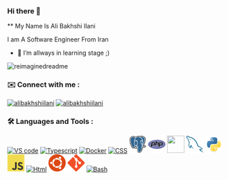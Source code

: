 ### Hi there 👋


** My Name Is Ali Bakhshi Ilani

I am A Software Engineer From Iran 

- 🌱 I’m allways in learning stage ;)

<img src="https://myreadme.vercel.app/api/embed/alibakhshiilani?panels=userstatistics,toprepositories,toplanguages,commitgraph" alt="reimaginedreadme" />

<h3>✉️ Connect with me :</h3>
<p>
   <a target="_blank" href="https://t.me/ab01010" ><img align="center" src="https://img.icons8.com/color/48/000000/telegram-app--v4.png" alt="alibakhshiilani" height="40" width="40"/></a>
   <a target="_blank" href="https://ir.linkedin.com/in/ali-bakhshi-ilani-3bb121201" ><img align="center" src="https://img.icons8.com/?size=512&id=xuvGCOXi8Wyg&format=png" alt="alibakhshiilani" height="40" width="40"/></a>
</p>

<h3>🛠 Languages and Tools :</h3>
<p>
   <a target="_blank" href="https://code.visualstudio.com/" >
   <img src="https://img.icons8.com/fluent/48/000000/visual-studio-code-2019.png" alt="VS code" width="40" height="40"/></a>
   <!-- Typescript -->
   <a target="_blank" href="https://typescript.com/" >
   <img src="https://img.icons8.com/?size=512&id=nCj4PvnCO0tZ&format=png" alt="Typescript" width="40" height="40"/></a>
   <!-- Docker -->
   <a target="_blank" href="https://www.docker.com/" >
   <img src="https://img.icons8.com/fluency/48/000000/docker.png" alt="Docker" width="40" height="40"/></a>
   <!-- CSS -->
   <a target="_blank" href="https://w3.prg" > 
   <img src="https://img.icons8.com/color/48/000000/css3.png" alt="CSS" width="40" height="40"/></a>
   <!-- Postgresql -->
   <a target="_blank" href="#" >
   <img src="https://raw.githubusercontent.com/devicons/devicon/master/icons/postgresql/postgresql-original.svg" alt="Postgresql" width="40" height="40"/></a>
   <!-- php -->
   <a target="_blank" href="https://php.net" > 
   <img src="https://raw.githubusercontent.com/devicons/devicon/master/icons/php/php-original.svg" alt="PHO" width="40" height="40"/></a>
   <!-- Laravel -->
   <a target="_blank" href="https://laravel.com/" >
   <img src="https://img.icons8.com/?size=512&id=lRjcvhvtR81o&format=png" alt="" width="40" height="40"/></a>
   <!-- mysql -->
   <a target="_blank" href="https://mysql.com" > 
   <img src="https://raw.githubusercontent.com/devicons/devicon/master/icons/mysql/mysql-original.svg" alt="Mysql" width="40" height="40"/></a>
   <!-- Python -->
   <a target="_blank" href="https://python.org" > 
   <img src="https://raw.githubusercontent.com/devicons/devicon/master/icons/python/python-original.svg" alt="Python" width="40" height="40"/></a>
   <!-- JavaScript -->
   <a target="_blank" href="https://w3.org" > 
   <img src="https://raw.githubusercontent.com/devicons/devicon/master/icons/javascript/javascript-original.svg" alt="Javascript" width="40" height="40"/></a>
   <!-- Html -->
   <a target="_blank" href="https://w3.org" >
   <img src="https://img.icons8.com/color/48/000000/html-5--v1.png" alt="Html" width="40" height="40"/></a>
   <!-- Ubuntu -->
   <a target="_blank" href="https://ubuntu.com/" >
   <img src="https://raw.githubusercontent.com/github/explore/80688e429a7d4ef2fca1e82350fe8e3517d3494d/topics/ubuntu/ubuntu.png" alt="Ubuntu" width="40" height="40"/></a>
   <!-- Git -->
   <a target="_blank" href="https://github.com" > 
   <img src="https://raw.githubusercontent.com/devicons/devicon/master/icons/git/git-original.svg" alt="Git" width="40" height="40"/></a>
   <!-- Bash -->
   <a target="_blank" href="https://www.gnu.org/software/bash/">
   <img src="https://img.icons8.com/ios-glyphs/60/79589f/console.png" alt="Bash"  width="40" height="40"/></a>
</p>
